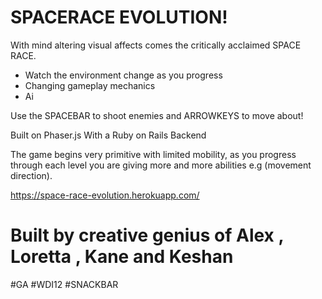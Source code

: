 # SPACERACE EVOLUTION!

With mind altering visual affects comes the critically acclaimed SPACE RACE.  

  - Watch the environment change as you progress
  - Changing gameplay mechanics
  - Ai

Use the SPACEBAR to shoot enemies and ARROWKEYS to move about!

Built on Phaser.js 
With a Ruby on Rails Backend

The game begins very primitive with limited mobility, as you progress through each level you are giving more and more abilities e.g (movement direction). 

https://space-race-evolution.herokuapp.com/

# Built by creative genius of Alex , Loretta , Kane and Keshan

 #GA #WDI12 #SNACKBAR